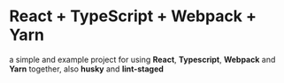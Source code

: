 # React + TypeScript + Webpack + Yarn

a simple and example project for using **React**, **Typescript**, **Webpack** and **Yarn** together, also **husky** and **lint-staged**